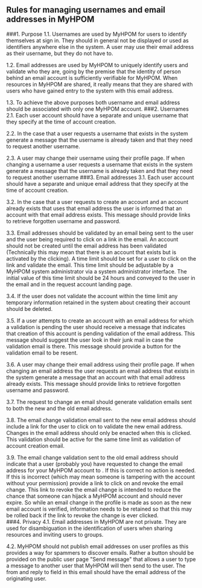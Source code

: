 ## Rules for managing usernames and email addresses in MyHPOM 

###1.	Purpose
1.1.	Usernames are used by MyHPOM for users to identify themselves at sign in.  They should in general not be displayed or used as identifiers anywhere else in the system.  A user may use their email address as their username, but they do not have to.

1.2.	Email addresses are used by MyHPOM to uniquely identify users and validate who they are, going by the premise that the identity of person behind an email account is sufficiently verifiable for MyHPOM.  When resources in MyHPOM are shared, it really means that they are shared with users who have gained entry to the system with this email address.  

1.3.	To achieve the above purposes both username and email address should be associated with only one MyHPOM account.
###2.	Usernames
2.1.	Each user account should have a separate and unique username that they specify at the time of account creation.  

2.2.	In the case that a user requests a username that exists in the system generate a message that the username is already taken and that they need to request another username.  

2.3.	A user may change their username using their profile page.  If when changing a username a user requests a username that exists in the system generate a message that the username is already taken and that they need to request another username 
###3.	Email addresses
3.1.	Each user account should have a separate and unique email address that they specify at the time of account creation.

3.2.	In the case that a user requests to create an account and an account already exists that uses that email address the user is informed that an account with that email address exists.  This message should provide links to retrieve forgotten username and password.

3.3.	Email addresses should be validated by an email being sent to the user and the user being required to click on a link in the email.  An account should not be created until the email address has been validated (Technically this may mean that there is an account that exists but is activated by the clicking).  A time limit should be set for a user to click on the link and validate the email.  This time limit should be adjustable by a MyHPOM system administrator via a system administrator interface.  The initial value of this time limit should be 24 hours and conveyed to the user in the email and in the request account landing page.

3.4.	If the user does not validate the account within the time limit any temporary information retained in the system about creating their account should be deleted.

3.5.	If a user attempts to create an account with an email address for which a validation is pending the user should receive a message that indicates that creation of this account is pending validation of the email address.  This message should suggest the user look in their junk mail in case the validation email is there.  This message should provide a button for the validation email to be resent.  

3.6.	A user may change their email address using their profile page.  If when changing an email address the user requests an email address that exists in the system generate a message that an account with that email address already exists.  This message should provide links to retrieve forgotten username and password.

3.7.	The request to change an email should generate validation emails sent to both the new and the old email address.

3.8.	The email change validation email sent to the new email address should include a link for the user to click on to validate the new email address.  Changes in the email address should only be enacted when this is clicked.  This validation should be active for the same time limit as validation of account creation email.

3.9.	The email change validation sent to the old email address should indicate that a user (probably you) have requested to change the email address for your MyHPOM account to <give new email address>.  If this is correct no action is needed.  If this is incorrect (which may mean someone is tampering with the account without your permission) provide a link to click on and revoke the email change.  This link to revoke the email change is intended to reduce the chance that someone can hijack a MyHPOM account and should never expire.  So while an email change in the profile is made as soon as the new email account is verified, information needs to be retained so that this may be rolled back if the link to revoke the change is ever clicked.  
###4.	Privacy
4.1.	Email addresses in MyHPOM are not private.  They are used for disambiguation in the identification of users when sharing resources and inviting users to groups.  

4.2.	MyHPOM should not publish email addresses on user profiles as this provides a way for spammers to discover emails.  Rather a button should be provided on the public user page "Send message" that allows a user to type a message to another user that MyHPOM will then send to the user.  The from and reply to field in this email should have the email address of the originating user.


